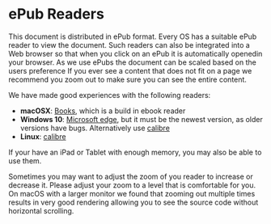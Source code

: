 # ePub Readers

This document is distributed in ePub format. Every OS has a suitable
ePub reader to view the document.  Such readers can also be integrated
into a Web browser so that when you click on an ePub it is automatically
openedin your browser. As we use ePubs the document can be scaled based
on the users preference If you ever see a content that does not fit on a
page we recommend you zoom out to make sure you can see the entire
content.

We have made good experiences with the following readers:


* **macOSX**: [Books](https://www.apple.com/apple-books), which is a build
  in ebook reader
* **Windows 10**:
  [Microsoft edge](https://www.microsoft.com/en-us/windows/microsoft-edge),
  but it must be the newest version, as older versions have bugs.
  Alternatively use [calibre](https://calibre-ebook.com/)
* **Linux**: [calibre](https://calibre-ebook.com/)

If your have an iPad or Tablet with enough memory, you may also be able
to use them.

Sometimes you may want to adjust the zoom of you reader to increase or
decrease it. Please adjust your zoom to a level that is comfortable for
you. On macOS with a larger monitor we found that zooming out multiple
times results in very good rendering allowing you to see the source code
without horizontal scrolling.

